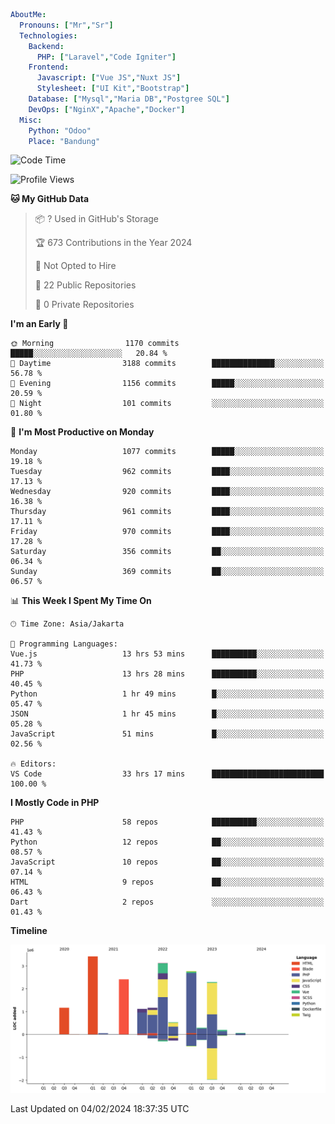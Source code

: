 ```yaml
AboutMe:
  Pronouns: ["Mr","Sr"]
  Technologies:
    Backend:
      PHP: ["Laravel","Code Igniter"]
    Frontend:
      Javascript: ["Vue JS","Nuxt JS"]
      Stylesheet: ["UI Kit","Bootstrap"]
    Database: ["Mysql","Maria DB","Postgree SQL"]
    DevOps: ["NginX","Apache","Docker"]
  Misc:
    Python: "Odoo"
    Place: "Bandung"
```

<!--START_SECTION:waka-->
![Code Time](http://img.shields.io/badge/Code%20Time-1%2C186%20hrs%2010%20mins-blue)

![Profile Views](http://img.shields.io/badge/Profile%20Views-1-blue)

**🐱 My GitHub Data** 

> 📦 ? Used in GitHub's Storage 
 > 
> 🏆 673 Contributions in the Year 2024
 > 
> 🚫 Not Opted to Hire
 > 
> 📜 22 Public Repositories 
 > 
> 🔑 0 Private Repositories 
 > 
**I'm an Early 🐤** 

```text
🌞 Morning                1170 commits        █████░░░░░░░░░░░░░░░░░░░░   20.84 % 
🌆 Daytime                3188 commits        ██████████████░░░░░░░░░░░   56.78 % 
🌃 Evening                1156 commits        █████░░░░░░░░░░░░░░░░░░░░   20.59 % 
🌙 Night                  101 commits         ░░░░░░░░░░░░░░░░░░░░░░░░░   01.80 % 
```
📅 **I'm Most Productive on Monday** 

```text
Monday                   1077 commits        █████░░░░░░░░░░░░░░░░░░░░   19.18 % 
Tuesday                  962 commits         ████░░░░░░░░░░░░░░░░░░░░░   17.13 % 
Wednesday                920 commits         ████░░░░░░░░░░░░░░░░░░░░░   16.38 % 
Thursday                 961 commits         ████░░░░░░░░░░░░░░░░░░░░░   17.11 % 
Friday                   970 commits         ████░░░░░░░░░░░░░░░░░░░░░   17.28 % 
Saturday                 356 commits         ██░░░░░░░░░░░░░░░░░░░░░░░   06.34 % 
Sunday                   369 commits         ██░░░░░░░░░░░░░░░░░░░░░░░   06.57 % 
```


📊 **This Week I Spent My Time On** 

```text
🕑︎ Time Zone: Asia/Jakarta

💬 Programming Languages: 
Vue.js                   13 hrs 53 mins      ██████████░░░░░░░░░░░░░░░   41.73 % 
PHP                      13 hrs 28 mins      ██████████░░░░░░░░░░░░░░░   40.45 % 
Python                   1 hr 49 mins        █░░░░░░░░░░░░░░░░░░░░░░░░   05.47 % 
JSON                     1 hr 45 mins        █░░░░░░░░░░░░░░░░░░░░░░░░   05.28 % 
JavaScript               51 mins             █░░░░░░░░░░░░░░░░░░░░░░░░   02.56 % 

🔥 Editors: 
VS Code                  33 hrs 17 mins      █████████████████████████   100.00 % 
```

**I Mostly Code in PHP** 

```text
PHP                      58 repos            ██████████░░░░░░░░░░░░░░░   41.43 % 
Python                   12 repos            ██░░░░░░░░░░░░░░░░░░░░░░░   08.57 % 
JavaScript               10 repos            ██░░░░░░░░░░░░░░░░░░░░░░░   07.14 % 
HTML                     9 repos             ██░░░░░░░░░░░░░░░░░░░░░░░   06.43 % 
Dart                     2 repos             ░░░░░░░░░░░░░░░░░░░░░░░░░   01.43 % 
```



**Timeline**

![Lines of Code chart](https://raw.githubusercontent.com/vheins/vheins/main/assets/bar_graph.png)


 Last Updated on 04/02/2024 18:37:35 UTC
<!--END_SECTION:waka-->
